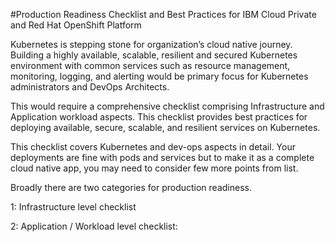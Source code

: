 #Production Readiness Checklist and Best Practices for IBM Cloud Private and Red Hat OpenShift Platform  
 

Kubernetes is stepping stone for organization’s cloud native journey. Building a highly available, scalable, resilient and secured Kubernetes environment with common services such as resource management, monitoring, logging, and alerting would be primary focus for Kubernetes administrators and DevOps Architects.  

This would require a comprehensive checklist comprising Infrastructure and Application workload aspects. This checklist provides best practices for deploying available, secure, scalable, and resilient services on Kubernetes. 

This checklist covers Kubernetes and dev-ops aspects in detail. Your deployments are fine with pods and services but to make it as a complete cloud native app, you may need to consider few more points from list.   

 

Broadly there are two categories for production readiness.  

1: Infrastructure level checklist 

2: Application / Workload level checklist: 
